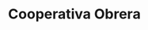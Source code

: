 ---
title: "Cooperativa Obrera"
url: /bahia-blanca/cooperativa-obrera-rincon/
shop: supermercado
---